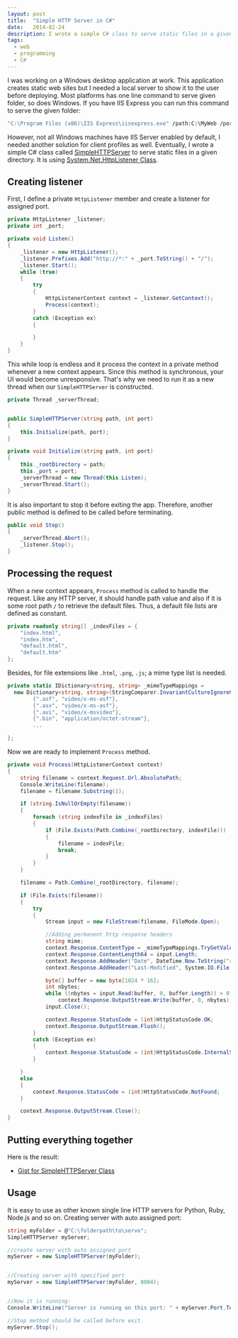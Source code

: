 ```yaml
---
layout: post
title:  "Simple HTTP Server in C#"
date:   2014-02-24
description: I wrote a simple C# class to serve static files in a given directory. It is easy to use as other known single line HTTP servers for Python, Ruby, Node.js and so on.
tags:
  - web
  - programming
  - C#
---
```


I was working on a Windows desktop application at work.
This application creates static web sites but I needed a local server to show it to the user before deploying.
Most platforms has one line command to serve given folder, so does Windows.
If you have IIS Express you can run this command to serve the given folder:

```bash
"C:\Program Files (x86)\IIS Express\iisexpress.exe" /path:C:\MyWeb /port:8084
```

However, not all Windows machines have IIS Server enabled by default, I needed another solution for client profiles as well.
Eventually, I wrote a simple C# class called [SimpleHTTPServer](https://gist.github.com/aksakalli/9191056) to serve static files in a given directory.
It is using [System.Net.HttpListener Class](https://msdn.microsoft.com/en-us/library/system.net.httplistener.aspx).

## Creating listener

First, I define a private `HttpListener` member and create a listener for assigned port.


```csharp
private HttpListener _listener;
private int _port;

private void Listen()
{
    _listener = new HttpListener();
    _listener.Prefixes.Add("http://*:" + _port.ToString() + "/");
    _listener.Start();
    while (true)
    {
        try
        {
            HttpListenerContext context = _listener.GetContext();
            Process(context);
        }
        catch (Exception ex)
        {

        }
    }
}
```

This while loop is endless and it process the context in a private method whenever a new context appears.
Since this method is synchronous, your UI would become unresponsive.
That's why we need to run it as a new thread when our `SimpleHTTPServer` is constructed.


```csharp
private Thread _serverThread;


public SimpleHTTPServer(string path, int port)
{
    this.Initialize(path, port);
}

private void Initialize(string path, int port)
{
    this._rootDirectory = path;
    this._port = port;
    _serverThread = new Thread(this.Listen);
    _serverThread.Start();
}
```

It is also important to stop it before exiting the app.
Therefore, another public method is defined to be called before terminating.

```csharp
public void Stop()
{
    _serverThread.Abort();
    _listener.Stop();
}
```

## Processing the request

When a new context appears, `Process` method is called to handle the request.
Like any HTTP server, it should handle path value and also if it is some root path `/` to retrieve the default files.
Thus, a default file lists are defined as constant.

```csharp
private readonly string[] _indexFiles = {
    "index.html",
    "index.htm",
    "default.html",
    "default.htm"
};
```

Besides, for file extensions like `.html`, `.png`, `.js`; a mime type list is needed.

```csharp
private static IDictionary<string, string> _mimeTypeMappings =
  new Dictionary<string, string>(StringComparer.InvariantCultureIgnoreCase) {
        {".asf", "video/x-ms-asf"},
        {".asx", "video/x-ms-asf"},
        {".avi", "video/x-msvideo"},
        {".bin", "application/octet-stream"},
        ...

};        
```

Now we are ready to implement `Process` method.

```csharp
private void Process(HttpListenerContext context)
{
    string filename = context.Request.Url.AbsolutePath;
    Console.WriteLine(filename);
    filename = filename.Substring(1);

    if (string.IsNullOrEmpty(filename))
    {
        foreach (string indexFile in _indexFiles)
        {
            if (File.Exists(Path.Combine(_rootDirectory, indexFile)))
            {
                filename = indexFile;
                break;
            }
        }
    }

    filename = Path.Combine(_rootDirectory, filename);

    if (File.Exists(filename))
    {
        try
        {
            Stream input = new FileStream(filename, FileMode.Open);

            //Adding permanent http response headers
            string mime;
            context.Response.ContentType = _mimeTypeMappings.TryGetValue(Path.GetExtension(filename), out mime) ? mime : "application/octet-stream";
            context.Response.ContentLength64 = input.Length;
            context.Response.AddHeader("Date", DateTime.Now.ToString("r"));
            context.Response.AddHeader("Last-Modified", System.IO.File.GetLastWriteTime(filename).ToString("r"));

            byte[] buffer = new byte[1024 * 16];
            int nbytes;
            while ((nbytes = input.Read(buffer, 0, buffer.Length)) > 0)
                context.Response.OutputStream.Write(buffer, 0, nbytes);
            input.Close();

            context.Response.StatusCode = (int)HttpStatusCode.OK;
            context.Response.OutputStream.Flush();
        }
        catch (Exception ex)
        {
            context.Response.StatusCode = (int)HttpStatusCode.InternalServerError;
        }

    }
    else
    {
        context.Response.StatusCode = (int)HttpStatusCode.NotFound;
    }

    context.Response.OutputStream.Close();
}
```



## Putting everything together

Here is the result:

* [Gist for SimpleHTTPServer Class](https://gist.github.com/aksakalli/9191056)

## Usage

It is easy to use as other known single line HTTP servers for Python, Ruby, Node.js and so on. Creating server with auto assigned port:

```csharp
string myFolder = @"C:\folderpath\to\serve";
SimpleHTTPServer myServer;

//create server with auto assigned port
myServer = new SimpleHTTPServer(myFolder);


//Creating server with specified port
myServer = new SimpleHTTPServer(myFolder, 8084);


//Now it is running:
Console.WriteLine("Server is running on this port: " + myServer.Port.ToString());

//Stop method should be called before exit.
myServer.Stop();
```
